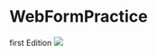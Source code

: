 # WebFormPractice
first Edition
<img src="https://scontent.ftpe7-2.fna.fbcdn.net/v/t1.0-9/64373431_2436917249704744_3895298564514906112_o.jpg?_nc_cat=109&_nc_ht=scontent.ftpe7-2.fna&oh=87769cc15de81db1a0517266d85348d3&oe=5D7B5445">
